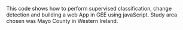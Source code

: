 This code shows how to perform supervised classification, change detection and building a web App in GEE using javaScript. 
Study area chosen was Mayo County in Western Ireland. 
